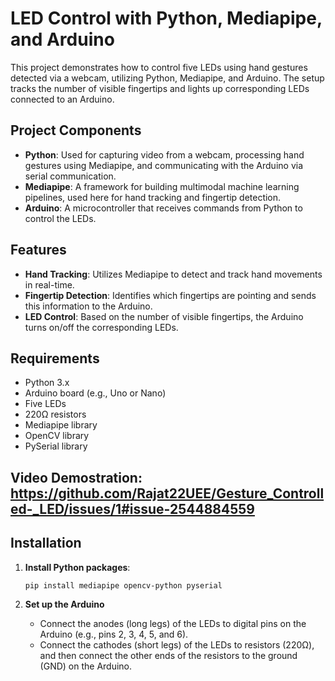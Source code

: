 # LED Control with Python, Mediapipe, and Arduino

This project demonstrates how to control five LEDs using hand gestures detected via a webcam, utilizing Python, Mediapipe, and Arduino. The setup tracks the number of visible fingertips and lights up corresponding LEDs connected to an Arduino.

## Project Components

- **Python**: Used for capturing video from a webcam, processing hand gestures using Mediapipe, and communicating with the Arduino via serial communication.
- **Mediapipe**: A framework for building multimodal machine learning pipelines, used here for hand tracking and fingertip detection.
- **Arduino**: A microcontroller that receives commands from Python to control the LEDs.

## Features

- **Hand Tracking**: Utilizes Mediapipe to detect and track hand movements in real-time.
- **Fingertip Detection**: Identifies which fingertips are pointing and sends this information to the Arduino.
- **LED Control**: Based on the number of visible fingertips, the Arduino turns on/off the corresponding LEDs.

## Requirements

- Python 3.x
- Arduino board (e.g., Uno or Nano)
- Five LEDs
- 220Ω resistors
- Mediapipe library
- OpenCV library
- PySerial library

## Video Demostration: https://github.com/Rajat22UEE/Gesture_Controlled-_LED/issues/1#issue-2544884559

## Installation

1. **Install Python packages**:
    ```sh
    pip install mediapipe opencv-python pyserial
    ```

2. **Set up the Arduino**
    - Connect the anodes (long legs) of the LEDs to digital pins on the Arduino (e.g., pins 2, 3, 4, 5, and 6).
    - Connect the cathodes (short legs) of the LEDs to resistors (220Ω), and then connect the other ends of the resistors to the ground (GND) on the Arduino.






  
